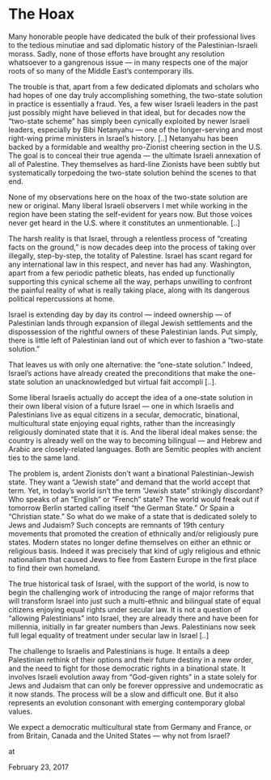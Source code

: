 # The Hoax
Many honorable people have dedicated the bulk of their professional lives to the tedious minutiae and sad diplomatic history of the Palestinian-Israeli morass. Sadly, none of those efforts have brought any resolution whatsoever to a gangrenous issue ― in many respects one of the major roots of so many of the Middle East’s contemporary ills.

The trouble is that, apart from a few dedicated diplomats and scholars who had hopes of one day truly accomplishing something, the two-state solution in practice is essentially a fraud. Yes, a few wiser Israeli leaders in the past just possibly might have believed in that ideal, but for decades now the “two-state scheme” has simply been cynically exploited by newer Israeli leaders, especially by Bibi Netanyahu ― one of the longer-serving and most right-wing prime ministers in Israel’s history. [..] Netanyahu has been backed by a formidable and wealthy pro-Zionist cheering section in the U.S. The goal is to conceal their true agenda ― the ultimate Israeli annexation of all of Palestine. They themselves as hard-line Zionists have been subtly but systematically torpedoing the two-state solution behind the scenes to that end.

None of my observations here on the hoax of the two-state solution are new or original. Many liberal Israeli observers I met while working in the region have been stating the self-evident for years now. But those voices never get heard in the U.S. where it constitutes an unmentionable. [..]

The harsh reality is that Israel, through a relentless process of “creating facts on the ground,” is now decades deep into the process of taking over illegally, step-by-step, the totality of Palestine. Israel has scant regard for any international law in this respect, and never has had any. Washington, apart from a few periodic pathetic bleats, has ended up functionally supporting this cynical scheme all the way, perhaps unwilling to confront the painful reality of what is really taking place, along with its dangerous political repercussions at home.

Israel is extending day by day its control ― indeed ownership ― of Palestinian lands through expansion of illegal Jewish settlements and the dispossession of the rightful owners of these Palestinian lands. Put simply, there is little left of Palestinian land out of which ever to fashion a “two-state solution.”

That leaves us with only one alternative: the “one-state solution.” Indeed, Israel’s actions have already created the preconditions that make the one-state solution an unacknowledged but virtual fait accompli [..].

Some liberal Israelis actually do accept the idea of a one-state solution in their own liberal vision of a future Israel ― one in which Israelis and Palestinians live as equal citizens in a secular, democratic, binational, multicultural state enjoying equal rights, rather than the increasingly religiously dominated state that it is. And the liberal ideal makes sense: the country is already well on the way to becoming bilingual ― and Hebrew and Arabic are closely-related languages. Both are Semitic peoples with ancient ties to the same land.

The problem is, ardent Zionists don’t want a binational Palestinian-Jewish state. They want a “Jewish state” and demand that the world accept that term. Yet, in today’s world isn’t the term “Jewish state” strikingly discordant? Who speaks of an “English” or “French” state? The world would freak out if tomorrow Berlin started calling itself “the German State.” Or Spain a “Christian state.” So what do we make of a state that is dedicated solely to Jews and Judaism? Such concepts are remnants of 19th century movements that promoted the creation of ethnically and/or religiously pure states. Modern states no longer define themselves on either an ethnic or religious basis. Indeed it was precisely that kind of ugly religious and ethnic nationalism that caused Jews to flee from Eastern Europe in the first place to find their own homeland.

The true historical task of Israel, with the support of the world, is now to begin the challenging work of introducing the range of major reforms that will transform Israel into just such a multi-ethnic and bilingual state of equal citizens enjoying equal rights under secular law. It is not a question of “allowing Palestinians” into Israel, they are already there and have been for millennia, initially in far greater numbers than Jews. Palestinians now seek full legal equality of treatment under secular law in Israel [..]

The challenge to Israelis and Palestinians is huge. It entails a deep Palestinian rethink of their options and their future destiny in a new order, and the need to fight for those democratic rights in a binational state. It involves Israeli evolution away from “God-given rights” in a state solely for Jews and Judaism that can only be forever oppressive and undemocratic as it now stands. The process will be a slow and difficult one. But it also represents an evolution consonant with emerging contemporary global values.

We expect a democratic multicultural state from Germany and France, or from Britain, Canada and the United States ― why not from Israel?







at

February 23, 2017















